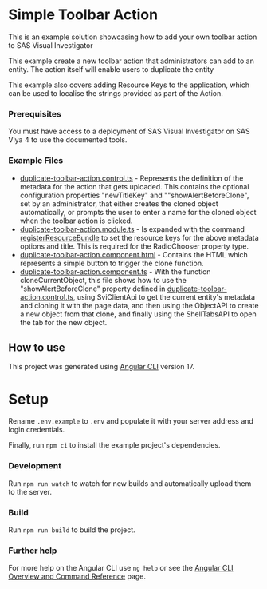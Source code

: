 # Simple Toolbar Action

This is an example solution showcasing how to add your own toolbar action to SAS Visual Investigator

This example create a new toolbar action that administrators can add to an entity. The action itself will enable users to duplicate the entity

This example also covers adding Resource Keys to the application, which can be used to localise the strings provided as part of the Action.

### Prerequisites

You must have access to a deployment of SAS Visual Investigator on SAS Viya 4 to use the documented tools.

### Example Files

* [duplicate-toolbar-action.control.ts](projects/components/src/lib/duplicate-toolbar-action/duplicate-toolbar-action.control.ts) - Represents the definition of the metadata for the action that gets uploaded. This contains the optional configuration properties "newTitleKey" and ""showAlertBeforeClone", set by an administrator, that either creates the cloned object automatically, or prompts the user to enter a name for the cloned object when the toolbar action is clicked.
* [duplicate-toolbar-action.module.ts](projects/components/src/lib/duplicate-toolbar-action/duplicate-toolbar-action.module.ts) - Is expanded with the command [registerResourceBundle](https://developer.sas.com/apis/vi/apiDocs/ResourceApi.html#registerResourceBundle) to set the resource keys for the above metadata options and title. This is required for the RadioChooser property type.
* [duplicate-toolbar-action.component.html](projects/components/src/lib/duplicate-toolbar-action/duplicate-toolbar-action.component.html) - Contains the HTML which represents a simple button to trigger the clone function.
* [duplicate-toolbar-action.component.ts](projects/components/src/lib/duplicate-toolbar-action/duplicate-toolbar-action.component.ts) - With the function cloneCurrentObject, this file shows how to use the "showAlertBeforeClone" property defined in [duplicate-toolbar-action.control.ts](projects/components/src/lib/duplicate-toolbar-action/duplicate-toolbar-action.control.ts), using SviClientApi to get the current entity's metadata and cloning it with the page data, and then using the ObjectAPI to create a new object from that clone, and finally using the ShellTabsAPI to open the tab for the new object.   

## How to  use
This project was generated using [Angular CLI](https://github.com/angular/angular-cli) version 17.

# Setup
Rename `.env.example` to `.env` and populate it with your server address and login credentials.

Finally, run `npm ci` to install the example project's dependencies.

### Development

Run `npm run watch` to watch for new builds and automatically upload them to the server.

### Build

Run `npm run build` to build the project.

### Further help

For more help on the Angular CLI use `ng help` or see the [Angular CLI Overview and Command Reference](https://angular.io/cli) page.
